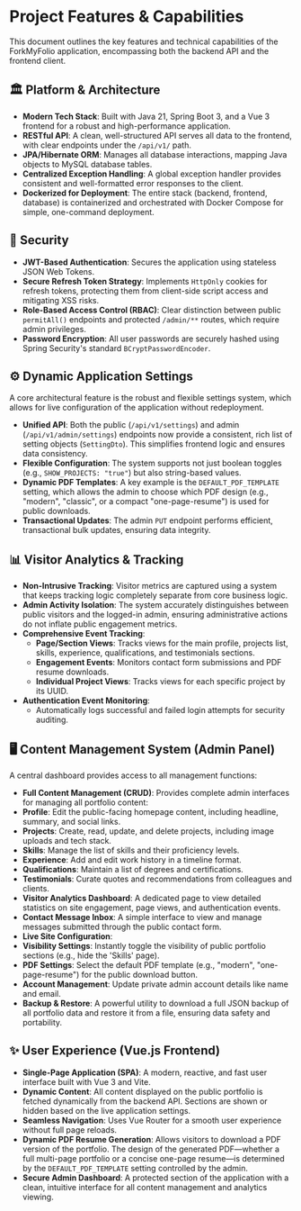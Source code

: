 # Project Features & Capabilities

This document outlines the key features and technical capabilities of the ForkMyFolio application, encompassing both the backend API and the frontend client.

## 🏛️ Platform & Architecture

- **Modern Tech Stack**: Built with Java 21, Spring Boot 3, and a Vue 3 frontend for a robust and high-performance application.
- **RESTful API**: A clean, well-structured API serves all data to the frontend, with clear endpoints under the `/api/v1/` path.
- **JPA/Hibernate ORM**: Manages all database interactions, mapping Java objects to MySQL database tables.
- **Centralized Exception Handling**: A global exception handler provides consistent and well-formatted error responses to the client.
- **Dockerized for Deployment**: The entire stack (backend, frontend, database) is containerized and orchestrated with Docker Compose for simple, one-command deployment.

## 🔐 Security

- **JWT-Based Authentication**: Secures the application using stateless JSON Web Tokens.
- **Secure Refresh Token Strategy**: Implements `HttpOnly` cookies for refresh tokens, protecting them from client-side script access and mitigating XSS risks.
- **Role-Based Access Control (RBAC)**: Clear distinction between public `permitAll()` endpoints and protected `/admin/**` routes, which require admin privileges.
- **Password Encryption**: All user passwords are securely hashed using Spring Security's standard `BCryptPasswordEncoder`.

## ⚙️ Dynamic Application Settings

A core architectural feature is the robust and flexible settings system, which allows for live configuration of the application without redeployment.

- **Unified API**: Both the public (`/api/v1/settings`) and admin (`/api/v1/admin/settings`) endpoints now provide a consistent, rich list of setting objects (`SettingDto`). This simplifies frontend logic and ensures data consistency.
- **Flexible Configuration**: The system supports not just boolean toggles (e.g., `SHOW_PROJECTS: "true"`) but also string-based values.
- **Dynamic PDF Templates**: A key example is the `DEFAULT_PDF_TEMPLATE` setting, which allows the admin to choose which PDF design (e.g., "modern", "classic", or a compact "one-page-resume") is used for public downloads.
- **Transactional Updates**: The admin `PUT` endpoint performs efficient, transactional bulk updates, ensuring data integrity.

## 📊 Visitor Analytics & Tracking

- **Non-Intrusive Tracking**: Visitor metrics are captured using a system that keeps tracking logic completely separate from core business logic.
- **Admin Activity Isolation**: The system accurately distinguishes between public visitors and the logged-in admin, ensuring administrative actions do not inflate public engagement metrics.
- **Comprehensive Event Tracking**:
  - **Page/Section Views**: Tracks views for the main profile, projects list, skills, experience, qualifications, and testimonials sections.
  - **Engagement Events**: Monitors contact form submissions and PDF resume downloads.
  - **Individual Project Views**: Tracks views for each specific project by its UUID.
- **Authentication Event Monitoring**:
  - Automatically logs successful and failed login attempts for security auditing.

## 🖥️ Content Management System (Admin Panel)

A central dashboard provides access to all management functions:

-   **Full Content Management (CRUD)**: Provides complete admin interfaces for managing all portfolio content:
  -   **Profile**: Edit the public-facing homepage content, including headline, summary, and social links.
  -   **Projects**: Create, read, update, and delete projects, including image uploads and tech stack.
  -   **Skills**: Manage the list of skills and their proficiency levels.
  -   **Experience**: Add and edit work history in a timeline format.
  -   **Qualifications**: Maintain a list of degrees and certifications.
  -   **Testimonials**: Curate quotes and recommendations from colleagues and clients.
-   **Visitor Analytics Dashboard**: A dedicated page to view detailed statistics on site engagement, page views, and authentication events.
-   **Contact Message Inbox**: A simple interface to view and manage messages submitted through the public contact form.
-   **Live Site Configuration**:
  -   **Visibility Settings**: Instantly toggle the visibility of public portfolio sections (e.g., hide the 'Skills' page).
  -   **PDF Settings**: Select the default PDF template (e.g., "modern", "one-page-resume") for the public download button.
-   **Account Management**: Update private admin account details like name and email.
-   **Backup & Restore**: A powerful utility to download a full JSON backup of all portfolio data and restore it from a file, ensuring data safety and portability.

## ✨ User Experience (Vue.js Frontend)

- **Single-Page Application (SPA)**: A modern, reactive, and fast user interface built with Vue 3 and Vite.
- **Dynamic Content**: All content displayed on the public portfolio is fetched dynamically from the backend API. Sections are shown or hidden based on the live application settings.
- **Seamless Navigation**: Uses Vue Router for a smooth user experience without full page reloads.
- **Dynamic PDF Resume Generation**: Allows visitors to download a PDF version of the portfolio. The design of the generated PDF—whether a full multi-page portfolio or a concise one-page resume—is determined by the `DEFAULT_PDF_TEMPLATE` setting controlled by the admin.
- **Secure Admin Dashboard**: A protected section of the application with a clean, intuitive interface for all content management and analytics viewing.